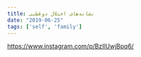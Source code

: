 ```yaml
---
title: نشانه‌های اختلال دو‌قطبی
date: "2019-06-25"
tags: ['self', 'family']
---
```


https://www.instagram.com/p/BzIlUwjBpq6/